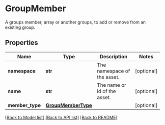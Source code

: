 # GroupMember

A groups member, array or another groups, to add or remove from an existing group.
## Properties
Name | Type | Description | Notes
------------ | ------------- | ------------- | -------------
**namespace** | **str** | The namespace of the asset. | [optional] 
**name** | **str** | The name or id of the asset. | [optional] 
**member_type** | [**GroupMemberType**](GroupMemberType.md) |  | [optional] 

[[Back to Model list]](../README.md#documentation-for-models) [[Back to API list]](../README.md#documentation-for-api-endpoints) [[Back to README]](../README.md)


